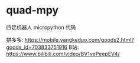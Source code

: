 # quad-mpy
四足机器人 micropython 代码

拼多多: https://mobile.yangkeduo.com/goods2.html?goods_id=703833751916
B站: https://www.bilibili.com/video/BV1vePeepEV4/
